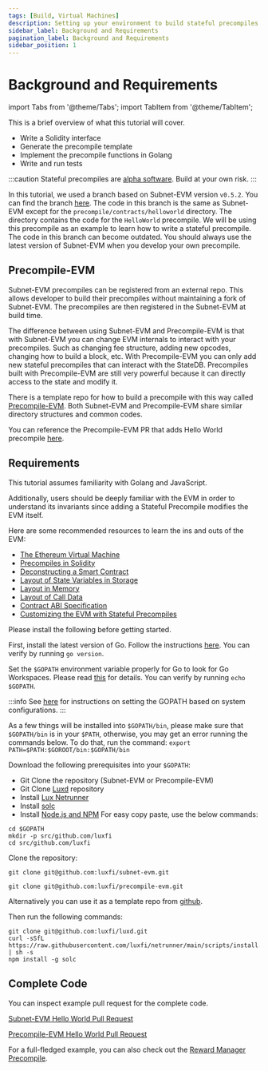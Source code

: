 ```yaml
---
tags: [Build, Virtual Machines]
description: Setting up your environment to build stateful precompiles in EVM
sidebar_label: Background and Requirements
pagination_label: Background and Requirements
sidebar_position: 1
---
```


# Background and Requirements

import Tabs from '@theme/Tabs';
import TabItem from '@theme/TabItem';

This is a brief overview of what this tutorial will cover.

- Write a Solidity interface
- Generate the precompile template
- Implement the precompile functions in Golang
- Write and run tests

:::caution
Stateful precompiles are [alpha software](https://en.wikipedia.org/wiki/Software_release_life_cycle#Alpha).
Build at your own risk.
:::

In this tutorial, we used a branch based on Subnet-EVM version `v0.5.2`. You can find the branch
[here](https://github.com/luxfi/subnet-evm/tree/helloworld-official-tutorial-v2). The code in this
branch is the same as Subnet-EVM except for the `precompile/contracts/helloworld` directory. The
directory contains the code for the `HelloWorld` precompile. We will be using this
precompile as an example to learn how to write a stateful precompile. The code in this branch can become
outdated.
You should always use the latest version of Subnet-EVM when you develop your own precompile.

## Precompile-EVM

Subnet-EVM precompiles can be registered from an external repo.
This allows developer to build their precompiles without maintaining a fork of Subnet-EVM.
The precompiles are then registered in the Subnet-EVM at build time.

The difference between using Subnet-EVM and Precompile-EVM is that with Subnet-EVM you can change EVM
internals to interact with your precompiles.
Such as changing fee structure, adding new opcodes, changing how to build a block, etc.
With Precompile-EVM you can only add new stateful precompiles that can interact with the StateDB.
Precompiles built with Precompile-EVM are still very powerful because it can directly access to the
state and modify it.

There is a template repo for how to build a precompile with this way called
[Precompile-EVM](https://github.com/luxfi/precompile-evm). Both Subnet-EVM and Precompile-EVM share
similar directory structures and common codes.

You can reference the Precompile-EVM PR that adds Hello World precompile [here](https://github.com/luxfi/precompile-evm/pull/12).

## Requirements

This tutorial assumes familiarity with Golang and JavaScript.

Additionally, users should be deeply familiar with the EVM in order to understand its invariants
since adding a Stateful Precompile modifies the EVM itself.

Here are some recommended resources to learn the ins and outs of the EVM:

- [The Ethereum Virtual Machine](https://github.com/ethereumbook/ethereumbook/blob/develop/13evm.asciidoc)
- [Precompiles in Solidity](https://medium.com/@rbkhmrcr/precompiles-solidity-e5d29bd428c4)
- [Deconstructing a Smart Contract](https://blog.openzeppelin.com/deconstructing-a-solidity-contract-part-i-introduction-832efd2d7737/)
- [Layout of State Variables in Storage](https://docs.soliditylang.org/en/v0.8.10/internals/layout_in_storage.html)
- [Layout in Memory](https://docs.soliditylang.org/en/v0.8.10/internals/layout_in_memory.html)
- [Layout of Call Data](https://docs.soliditylang.org/en/v0.8.10/internals/layout_in_calldata.html)
- [Contract ABI Specification](https://docs.soliditylang.org/en/v0.8.10/abi-spec.html)
- [Customizing the EVM with Stateful Precompiles](https://medium.com/luxlux/customizing-the-evm-with-stateful-precompiles-f44a34f39efd)

Please install the following before getting started.

First, install the latest version of Go. Follow the instructions [here](https://go.dev/doc/install).
You can verify by running `go version`.

Set the `$GOPATH` environment variable properly for Go to look for Go Workspaces. Please read
[this](https://go.dev/doc/gopath_code) for details. You can verify by running `echo $GOPATH`.

:::info
See [here](https://github.com/golang/go/wiki/SettingGOPATH) for instructions on setting the
GOPATH based on system configurations.
:::

As a few things will be installed into `$GOPATH/bin`, please make sure that `$GOPATH/bin` is in your
`$PATH`, otherwise, you may get an error running the commands below.
To do that, run the command: `export PATH=$PATH:$GOROOT/bin:$GOPATH/bin`

Download the following prerequisites into your `$GOPATH`:

- Git Clone the repository (Subnet-EVM or Precompile-EVM)
- Git Clone [Luxd](https://github.com/luxfi/luxd) repository
- Install [Lux Netrunner](/tooling/netrunner.md)
- Install [solc](https://github.com/ethereum/solc-js#usage-on-the-command-line)
- Install [Node.js and NPM](https://nodejs.org/en/download)
  For easy copy paste, use the below commands:

```shell
cd $GOPATH
mkdir -p src/github.com/luxfi
cd src/github.com/luxfi
```

Clone the repository:

<!-- vale off -->

<Tabs groupId="evm-tabs">
<TabItem value="subnet-evm-tab" label="Subnet-EVM" default>

```shell
git clone git@github.com:luxfi/subnet-evm.git
```

</TabItem>
<TabItem value="precompile-evm-tab" label="Precompile-EVM" >

```shell
git clone git@github.com:luxfi/precompile-evm.git
```

Alternatively you can use it as a template repo from [github](https://github.com/luxfi/precompile-evm/generate).

</TabItem>
</Tabs>

<!-- vale on -->

Then run the following commands:

```shell
git clone git@github.com:luxfi/luxd.git
curl -sSfL https://raw.githubusercontent.com/luxfi/netrunner/main/scripts/install.sh | sh -s
npm install -g solc
```

## Complete Code

You can inspect example pull request for the complete code.

<!-- vale off -->

<Tabs groupId="evm-tabs">
<TabItem value="subnet-evm-tab" label="Subnet-EVM" default>

[Subnet-EVM Hello World Pull Request](https://github.com/luxfi/subnet-evm/pull/565/)

</TabItem>
<TabItem value="precompile-evm-tab" label="Precompile-EVM"  >

[Precompile-EVM Hello World Pull Request](https://github.com/luxfi/precompile-evm/pull/12/)

</TabItem>
</Tabs>

<!-- vale on -->

For a full-fledged example, you can also check out the [Reward Manager Precompile](https://github.com/luxfi/subnet-evm/blob/helloworld-official-tutorial-v2/precompile/contracts/rewardmanager/).
